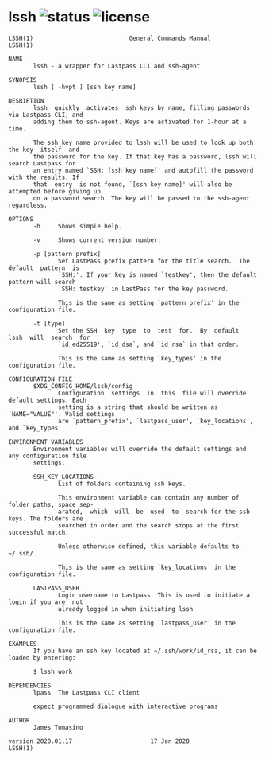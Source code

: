 # lssh ![status](https://travis-ci.com/jamestomasino/lssh.svg?branch=master) ![license](https://img.shields.io/badge/license-GPL3-blue.svg?style=flat-square)

    LSSH(1)                           General Commands Manual                          LSSH(1)

    NAME
           lssh - a wrapper for Lastpass CLI and ssh-agent

    SYNOPSIS
           lssh [ -hvpt ] [ssh key name]

    DESRIPTION
           lssh  quickly  activates  ssh keys by name, filling passwords via Lastpass CLI, and
           adding them to ssh-agent. Keys are activated for 1-hour at a time.

           The ssh key name provided to lssh will be used to look up both the key  itself  and
           the password for the key. If that key has a password, lssh will search Lastpass for
           an entry named `SSH: [ssh key name]' and autofill the password with the results. If
           that  entry  is not found, `[ssh key name]' will also be attempted before giving up
           on a password search. The key will be passed to the ssh-agent regardless.

    OPTIONS
           -h     Shows simple help.

           -v     Shows current version number.

           -p [pattern prefix]
                  Set LastPass prefix pattern for the title search.  The  default  pattern  is
                  `SSH:'. If your key is named `testkey', then the default pattern will search
                  `SSH: testkey' in LastPass for the key password.

                  This is the same as setting `pattern_prefix' in the configuration file.

           -t [type]
                  Set the SSH  key  type  to  test  for.  By  default  lssh  will  search  for
                  `id_ed25519', `id_dsa`, and `id_rsa` in that order.

                  This is the same as setting `key_types' in the configuration file.

    CONFIGURATION FILE
           $XDG_CONFIG_HOME/lssh/config
                  Configuration  settings  in  this  file will override default settings. Each
                  setting is a string that should be written as `NAME="VALUE"'. Valid settings
                  are `pattern_prefix', `lastpass_user', `key_locations', and `key_types'

    ENVIRONMENT VARIABLES
           Environment variables will override the default settings and any configuration file
           settings.

           SSH_KEY_LOCATIONS
                  List of folders containing ssh keys.

                  This environment variable can contain any number of folder paths, space sep‐
                  arated,  which  will  be  used  to  search for the ssh keys. The folders are
                  searched in order and the search stops at the first successful match.

                  Unless otherwise defined, this variable defaults to ~/.ssh/

                  This is the same as setting `key_locations' in the configuration file.

           LASTPASS_USER
                  Login username to Lastpass. This is used to initiate a login if you are  not
                  already logged in when initiating lssh

                  This is the same as setting `lastpass_user' in the configuration file.

    EXAMPLES
           If you have an ssh key located at ~/.ssh/work/id_rsa, it can be loaded by entering:

           $ lssh work

    DEPENDENCIES
           lpass  The Lastpass CLI client

           expect programmed dialogue with interactive programs

    AUTHOR
           James Tomasino

    version 2020.01.17                      17 Jan 2020                                LSSH(1)
